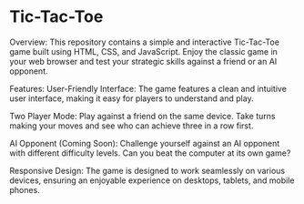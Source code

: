 # Tic-Tac-Toe
Overview:
This repository contains a simple and interactive Tic-Tac-Toe game built using HTML, CSS, and JavaScript. Enjoy the classic game in your web browser and test your strategic skills against a friend or an AI opponent.

Features:
User-Friendly Interface: The game features a clean and intuitive user interface, making it easy for players to understand and play.

Two Player Mode: Play against a friend on the same device. Take turns making your moves and see who can achieve three in a row first.

AI Opponent (Coming Soon): Challenge yourself against an AI opponent with different difficulty levels. Can you beat the computer at its own game?

Responsive Design: The game is designed to work seamlessly on various devices, ensuring an enjoyable experience on desktops, tablets, and mobile phones.
